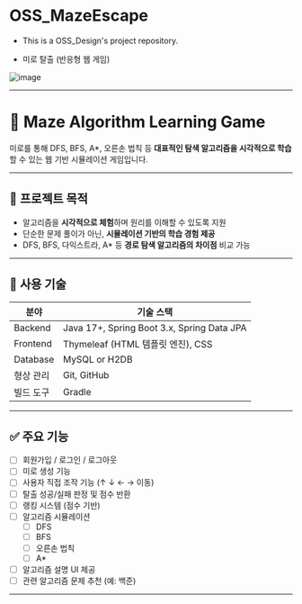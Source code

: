 # OSS_MazeEscape
- This is a OSS_Design's project repository.

- 미로 탈출 (반응형 웹 게임)

![image](https://github.com/user-attachments/assets/f3de4124-ae08-404c-9eb8-daefefa8c657)

---

# 🧭 Maze Algorithm Learning Game

미로를 통해 DFS, BFS, A*, 오른손 법칙 등 **대표적인 탐색 알고리즘을 시각적으로 학습**할 수 있는 웹 기반 시뮬레이션 게임입니다.

---

## 🎯 프로젝트 목적

- 알고리즘을 **시각적으로 체험**하며 원리를 이해할 수 있도록 지원
- 단순한 문제 풀이가 아닌, **시뮬레이션 기반의 학습 경험 제공**
- DFS, BFS, 다익스트라, A\* 등 **경로 탐색 알고리즘의 차이점** 비교 가능

---

## 🚀 사용 기술

| 분야       | 기술 스택                              |
|------------|-----------------------------------------|
| Backend    | Java 17+, Spring Boot 3.x, Spring Data JPA |
| Frontend   | Thymeleaf (HTML 템플릿 엔진), CSS       |
| Database   | MySQL or H2DB                          |
| 형상 관리  | Git, GitHub                             |
| 빌드 도구  | Gradle                                   |

---

## ✅ 주요 기능

- [ ] 회원가입 / 로그인 / 로그아웃
- [ ] 미로 생성 기능
- [ ] 사용자 직접 조작 기능 (↑ ↓ ← → 이동)
- [ ] 탈출 성공/실패 판정 및 점수 반환
- [ ] 랭킹 시스템 (점수 기반)
- [ ] 알고리즘 시뮬레이션
  - [ ] DFS
  - [ ] BFS
  - [ ] 오른손 법칙
  - [ ] A\*
- [ ] 알고리즘 설명 UI 제공
- [ ] 관련 알고리즘 문제 추천 (예: 백준)

---

